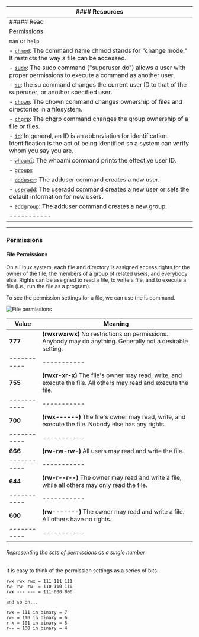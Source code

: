 | #### Resources |
| ----------- |
| ##### Read |
| [Permissions](http://linuxcommand.org/lc3_lts0090.php) |
| `man` or `help` |
| - [`chmod`](https://www.computerhope.com/unix/uchmod.htm): The command name chmod stands for "change mode." It restricts the way a file can be accessed. |
| - [`sudo`](https://www.computerhope.com/unix/sudo.htm): The sudo command ("superuser do") allows a user with proper permissions to execute a command as another user. |
| - [`su`](https://www.computerhope.com/unix/usu.htm): the su command changes the current user ID to that of the superuser, or another specified user. |
| - [`chown`](https://www.computerhope.com/unix/uchown.htm): The chown command changes ownership of files and directories in a filesystem. |
| - [`chgrp`](https://www.computerhope.com/unix/uchgrp.htm): The chgrp command changes the group ownership of a file or files. |
| - [`id`](https://www.computerhope.com/jargon/u/username.htm): In general, an ID is an abbreviation for identification. Identification is the act of being identified so a system can verify whom you say you are. |
| - [`whoami`](https://www.computerhope.com/unix/whoami.htm): The whoami command prints the effective user ID. |
| - [`groups`](https://www.computerhope.com/jargon/g/group.htm) |
| - [`adduser`](https://www.computerhope.com/unix/adduser.htm): The adduser command creates a new user. |
| - [`useradd`](): The useradd command creates a new user or sets the default information for new users. |
| - [`addgroup`](https://www.computerhope.com/unix/adduser.htm): The adduser command creates a new group. |
| ----------- |

---

### Permissions
#### File Permissions

On a Linux system, each file and directory is assigned access rights for the owner of the file, the members of a group of related users, and everybody else. Rights can be assigned to read a file, to write a file, and to execute a file (i.e., run the file as a program).

To see the permission settings for a file, we can use the ls command.

![File permissions](http://linuxcommand.org/images/file_permissions.png)

| **Value** | **Meaning** |
| ----------- | ----------- |
| **777** | **(rwxrwxrwx)** No restrictions on permissions. Anybody may do anything. Generally not a desirable setting. |
| ----------- | ----------- |
| **755** | **(rwxr-xr-x)** The file's owner may read, write, and execute the file. All others may read and execute the file.|
| ----------- | ----------- |
| **700** | **(rwx------)** The file's owner may read, write, and execute the file. Nobody else has any rights. |
| ----------- | ----------- |
| **666** | **(rw-rw-rw-)** All users may read and write the file. |
| ----------- | ----------- |
| **644** | **(rw-r--r--)** The owner may read and write a file, while all others may only read the file. |
| ----------- | ----------- |
| **600** | **(rw-------)** The owner may read and write a file. All others have no rights. |
| ----------- | ----------- |

###### Representing the sets of permissions as a single number

It is easy to think of the permission settings as a series of bits.
```
rwx rwx rwx = 111 111 111
rw- rw- rw- = 110 110 110
rwx --- --- = 111 000 000

and so on...

rwx = 111 in binary = 7
rw- = 110 in binary = 6
r-x = 101 in binary = 5
r-- = 100 in binary = 4
```
